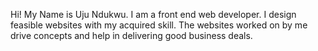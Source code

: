 Hi! My Name is Uju Ndukwu. 
I am a front end web developer. I design feasible websites with my acquired skill. The websites worked on by me drive concepts and help in delivering good business deals.

